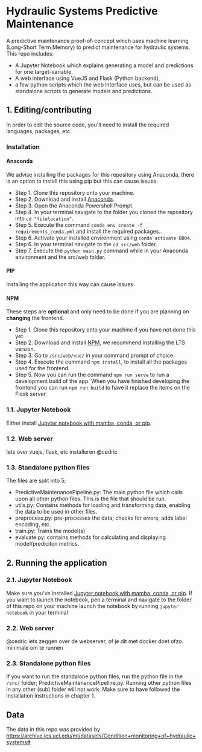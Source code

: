 # Hydraulic Systems Predictive Maintenance

A predictive maintenance proof-of-concept which uses machine learning (Long-Short Term Memory) to predict maintenance for hydraulic systems. 
This repo includes:

* A Jupyter Notebook which explains generating a model and predictions for one target-variable,
* A web interface using VueJS and Flask (Python backend),
* a few python scripts which the web interface uses, but can be used as standalone scripts to generate models and predictions.

## 1. Editing/contributing

In order to edit the source code, you'll need to install the required languages, packages, etc.

### Installation

#### Anaconda
We advise installing the packages for this repository using Anaconda, there is an option to install this using pip but this can cause issues.
- Step 1. Clone this repository onto your machine. 
- Step 2. Download and install [Anaconda](https://anaconda.com).
- Step 3. Open the Anaconda Powershell Prompt.
- Step 4. In your terminal navigate to the folder you cloned the repository into `cd "filelocation"`.
- Step 5. Execute the command `conda env create -f requirements_conda.yml` and install the required packages..
- Step 6. Activate your installed environment using `conda activate BD04`.
- Step 6. In your terminal navigate to the `cd src/web` folder.
- Step 7. Execute the `python main.py` command while in your Anaconda environment and the src/web folder.

#### PIP
Installing the application this way can cause issues.

#### NPM
These steps are **optional** and only need to be done if you are planning on **changing** the frontend.
- Step 1. Clone this repository onto your machine if you have not done this yet. 
- Step 2. Download and install [NPM](https://nodejs.org/en/download/), we recommend installing the LTS version.
- Step 3. Go to `/src/web/vue/` in your command prompt of choice.
- Step 4. Execute the command `npm install`, to install all the packages used for the frontend.
- Step 5. Now you can run the command `npm run serve` to run a development build of the app. When you have finished developing the frontend you can run `npm run build` to have it replace the items on the Flask server.

### 1.1. Jupyter Notebook

Either install [Jupyter notebook with mamba, conda, or pip](https://jupyter.org/install). 

### 1.2. Web server

Iets over vuejs, flask, etc installeren @cedric

### 1.3. Standalone python files

The files are split into 5;

* PredictiveMaintenancePipeline.py: The main python file which calls upon all other python files. This is the file that should be run.
* utils.py: Contains methods for loading and transforming data, enabling the data to be used in other files.
* preprocess.py: pre-processes the data; checks for errors, adds label encoding, etc.
* train.py: Trains the model(s)
* evaluate.py: contains methods for calculating and displaying model/prediciton metrics.



## 2. Running the application

### 2.1. Jupyter Notebook

Make sure you've installed [Jupyter notebook with mamba, conda, or pip](https://jupyter.org/install). 
If you want to launch the notebook, pen a terminal and navigate to the folder of this repo on your machine launch the notebook by running `jupyter notebook` in your terminal

### 2.2. Web server

@cedric iets zeggen over de webserver, of je dit met docker doet ofzo. minimale om te runnen

### 2.3. Standalone python files

If you want to run the standalone python files, run the python file in the `/src/` folder; PredictiveMaintenancePipeline.py. Running other python files in any other (sub) folder will not work. Make sure to have followed the installation instructions in chapter 1.

## Data

The data in this repo was provided by https://archive.ics.uci.edu/ml/datasets/Condition+monitoring+of+hydraulic+systems#

